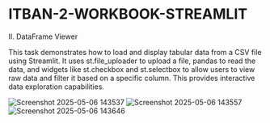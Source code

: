 # ITBAN-2-WORKBOOK-STREAMLIT

II. DataFrame Viewer

This task demonstrates how to load and display tabular data from a CSV file using Streamlit. It uses st.file_uploader to upload a file, pandas to read the data, and widgets like st.checkbox and st.selectbox to allow users to view raw data and filter it based on a specific column. This provides interactive data exploration capabilities.


![Screenshot 2025-05-06 143537](https://github.com/user-attachments/assets/632b9973-987c-4f10-aa4a-3b6d60bb3d6a)
![Screenshot 2025-05-06 143557](https://github.com/user-attachments/assets/22b1ee46-7a21-4201-8737-0eb697565b9d)
![Screenshot 2025-05-06 143646](https://github.com/user-attachments/assets/a2723451-be0b-4bcb-ab41-cb7654a774df)
